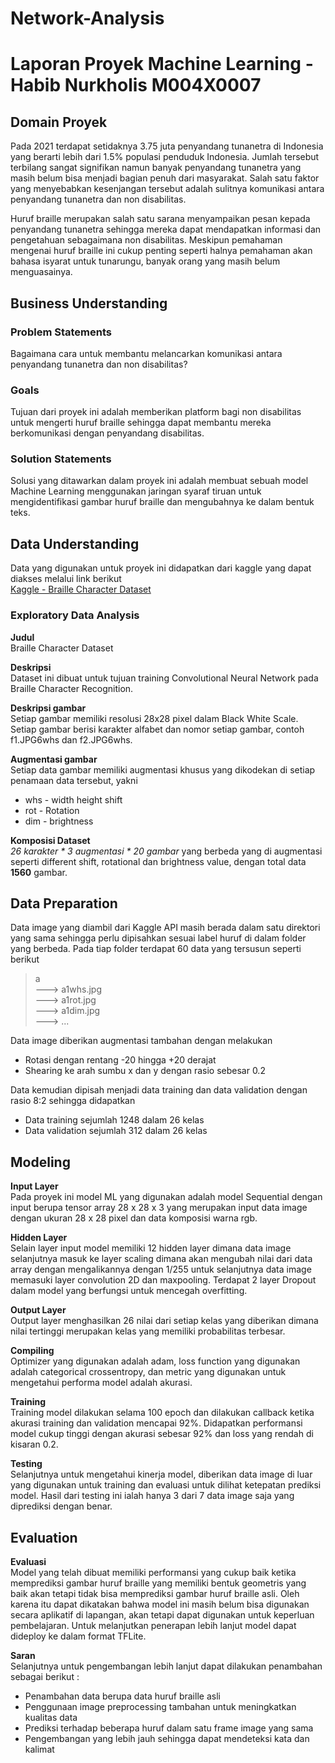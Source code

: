 # Network-Analysis
# **Laporan Proyek Machine Learning - Habib Nurkholis M004X0007**
## **Domain Proyek**
Pada 2021 terdapat setidaknya 3.75 juta penyandang tunanetra di Indonesia yang berarti lebih dari 1.5% populasi penduduk Indonesia. Jumlah tersebut terbilang sangat signifikan namun banyak penyandang tunanetra yang masih belum bisa menjadi bagian penuh dari masyarakat. Salah satu faktor yang menyebabkan kesenjangan tersebut adalah sulitnya komunikasi antara penyandang tunanetra dan non disabilitas. 

Huruf braille merupakan salah satu sarana menyampaikan pesan kepada penyandang tunanetra sehingga mereka dapat mendapatkan informasi dan pengetahuan sebagaimana non disabilitas. Meskipun pemahaman mengenai huruf braille ini cukup penting seperti halnya pemahaman akan bahasa isyarat untuk tunarungu, banyak orang yang masih belum menguasainya.

## **Business Understanding**
### **Problem Statements**
Bagaimana cara untuk membantu melancarkan komunikasi antara penyandang tunanetra dan non disabilitas?

### **Goals**
Tujuan dari proyek ini adalah memberikan platform bagi non disabilitas untuk mengerti huruf braille sehingga dapat membantu mereka berkomunikasi dengan penyandang disabilitas.
### **Solution Statements**
Solusi yang ditawarkan dalam proyek ini adalah membuat sebuah model Machine Learning menggunakan jaringan syaraf tiruan untuk mengidentifikasi gambar huruf braille dan mengubahnya ke dalam bentuk teks.


## **Data Understanding**
Data yang digunakan untuk proyek ini didapatkan dari kaggle yang dapat diakses melalui link berikut    
[Kaggle - Braille Character Dataset](https://www.kaggle.com/datasets/shanks0465/braille-character-dataset)
### **Exploratory Data Analysis** 
**Judul**     
Braille Character Dataset

**Deskripsi**    
Dataset ini dibuat untuk tujuan training Convolutional Neural Network pada Braille Character Recognition.

**Deskripsi gambar**   
Setiap gambar memiliki resolusi 28x28 pixel dalam Black White Scale.
Setiap gambar berisi karakter alfabet dan nomor setiap gambar, contoh f1.JPG6whs dan f2.JPG6whs.

**Augmentasi gambar**   
Setiap data gambar memiliki augmentasi khusus yang dikodekan di setiap penamaan data tersebut, yakni 
* whs - width height shift    
* rot - Rotation    
* dim - brightness

**Komposisi Dataset**   
_26 karakter * 3 augmentasi * 20 gambar_ yang berbeda yang di augmentasi seperti different shift, rotational dan brightness value, dengan total data **1560** gambar.

## **Data Preparation**
Data image yang diambil dari Kaggle API masih berada dalam satu direktori yang sama sehingga perlu dipisahkan sesuai label huruf di dalam folder yang berbeda. Pada tiap folder terdapat 60 data yang tersusun seperti berikut
> a    
  ---> a1whs.jpg    
  ---> a1rot.jpg    
  ---> a1dim.jpg    
  ---> ...

Data image diberikan augmentasi tambahan dengan melakukan 
* Rotasi dengan rentang -20 hingga +20 derajat    
* Shearing ke arah sumbu x dan y dengan rasio sebesar 0.2
    
Data kemudian dipisah menjadi data training dan data validation dengan rasio 8:2 sehingga didapatkan 
* Data training sejumlah 1248 dalam 26 kelas    
* Data validation sejumlah 312 dalam 26 kelas

## **Modeling**
**Input Layer**    
Pada proyek ini model ML yang digunakan adalah model Sequential dengan input berupa tensor array 28 x 28 x 3 yang merupakan input data image dengan ukuran 28 x 28 pixel dan data komposisi warna rgb. 

**Hidden Layer**    
Selain layer input model memiliki 12 hidden layer dimana data image selanjutnya masuk ke layer scaling dimana akan mengubah nilai dari data array dengan mengalikannya dengan 1/255 untuk selanjutnya data image memasuki layer convolution 2D dan maxpooling. Terdapat 2 layer Dropout dalam model yang berfungsi untuk mencegah overfitting.

**Output Layer**      
Output layer menghasilkan 26 nilai dari setiap kelas yang diberikan dimana nilai tertinggi merupakan kelas yang memiliki probabilitas terbesar.

**Compiling**    
Optimizer yang digunakan adalah adam, loss function yang digunakan adalah categorical crossentropy, dan metric yang digunakan untuk mengetahui performa model adalah akurasi.

**Training**    
Training model dilakukan selama 100 epoch dan dilakukan callback ketika akurasi training dan validation mencapai 92%. Didapatkan performansi model cukup tinggi dengan akurasi sebesar 92% dan loss yang rendah di kisaran 0.2.

**Testing**    
Selanjutnya untuk mengetahui kinerja model, diberikan data image di luar yang digunakan untuk training dan evaluasi untuk dilihat ketepatan prediksi model. Hasil dari testing ini ialah hanya 3 dari 7 data image saja yang diprediksi dengan benar. 

## **Evaluation**
**Evaluasi**    
Model yang telah dibuat memiliki performansi yang cukup baik ketika memprediksi gambar huruf braille yang memiliki bentuk geometris yang baik akan tetapi tidak bisa memprediksi gambar huruf braille asli. Oleh karena itu dapat dikatakan bahwa model ini masih belum bisa digunakan secara aplikatif di lapangan, akan tetapi dapat digunakan untuk keperluan pembelajaran. Untuk melanjutkan penerapan lebih lanjut model dapat dideploy ke dalam format TFLite.

**Saran**    
Selanjutnya untuk pengembangan lebih lanjut dapat dilakukan penambahan sebagai berikut :
* Penambahan data berupa data huruf braille asli 
* Penggunaan image preprocessing tambahan untuk meningkatkan kualitas data
* Prediksi terhadap beberapa huruf dalam satu frame image yang sama
* Pengembangan yang lebih jauh sehingga dapat mendeteksi kata dan kalimat
